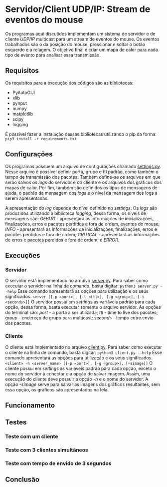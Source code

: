 # Servidor/Client UDP/IP: Stream de eventos do mouse
Os programas aqui discutidos implementam um sistema de servidor e de cliente *UDP/IP* multicast para um stream de eventos do mouse. Os eventos trabalhados são o da posição do mouse, pressionar e soltar o botão esquerdo e a rolagem. O objetivo final é criar um mapa de calor para cada tipo de evento para analisar essa transmissão.

## Requisitos
Os requisitos para a execução dos códigos são as bibliotecas:
- PyAutoGUI
- xlib
- pynput
- numpy
- matplotlib
- scipy
- logging

É possível fazer a instalação dessas bibliotecas utilizando o pip da forma:
`pip3 install -r requirements.txt`

## Configurações
Os programas possuem um arquivo de configurações chamado [settings.py](https://github.com/ultravic/cursor_stream/blob/master/settings.py). Nesse arquivo é possível definir porta, grupo e ttl padrão, como também o tempo de transmissão dos pacotes. Também define-se os arquivos em que serão salvos os *logs* do servidor e do cliente e os arquivos dos gráficos dos mapas de calor. Por fim, também são definidos os tipos de mensagens de ajuda, o padrão da mensagem dos *logs* e o nível da mensagem dos logs a serem apresentadas.

A apresentação do *log* depende do nível definido no *settings*. Os *logs* são produzidos utilizando a biblioteca *logging*, dessa forma, os niveis de mensagens são: *DEBUG* - apresentará as informações de inicializações, finalizações, erros e pacotes perdidos e fora de ordem, eventos do mouse; *INFO* - apresentará as informações de inicializações, finalizações, erros e pacotes perdidos e fora de ordem; *CRITICAL* - apresentará as informações de erros e pacotes perdidos e fora de ordem; e *ERROR*.

## Execuções
### Servidor
O servidor está implementado no arquivo [server.py](https://github.com/ultravic/cursor_stream/blob/master/server.py). Para saber como executar o servidor na linha de comando, basta digitar:
`python3 server.py --help`
Esse comando apresentará as opções para utilização e os seus significados.
`server [[-p <port>], [-t <ttl>], [-g <group>], [-i <seconds>]]`
O servidor possui em *settings* as variáveis padrão para cada opção, dessa forma, basta executar somente o arquivo servidor. As opções do terminal são: *port* - a porta a ser utilizada; *ttl* - time to live dos pacotes; *group* - endereço de grupo para multicast; *seconds* - tempo entre envio dos pacotes.

### Cliente
O cliente está implementado no arquivo [client.py](https://github.com/ultravic/cursor_stream/blob/master/client.py). Para saber como executar o cliente na linha de comando, basta digitar:
`python3 client.py --help`
Esse comando apresentará as opções para utilização e os seus significados.
`<client> -h <server_name> [[-p <port>], [-g <group>], [-simage]]`
O cliente possui em *settings* as variáveis padrão para cada opção, exceto o nome do servidor à conectar e a opção de salvar imagem. Assim, uma execução do cliente deve possuir a opção *-h* e o nome do servidor. A opção *-simage* serve para salvar as imagens dos gráficos resultantes, sem essa opção, os gráficos são apresentados na tela.

## Funcionamento

## Testes
### Teste com um cliente

### Teste com 3 clientes simultâneos

### Teste com tempo de envido de 3 segundos

## Conclusão
